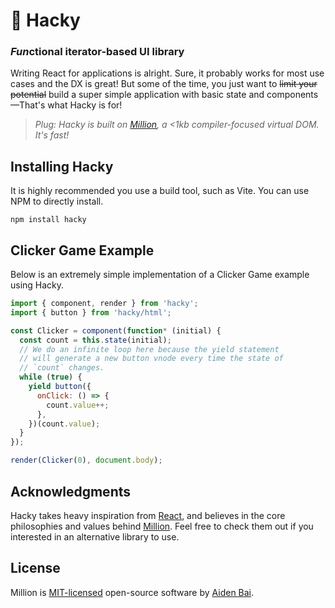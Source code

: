 # 🔧 Hacky

### *Fun*ctional iterator-based UI library

Writing React for applications is alright. Sure, it probably works for most use cases and the DX is great! But some of the time, you just want to ~~limit your potential~~ build a super simple application with basic state and components—That's what Hacky is for!

> _Plug: Hacky is built on [Million](https://github.com/aidenybai/million), a <1kb compiler-focused virtual DOM. It's fast!_

## Installing Hacky

It is highly recommended you use a build tool, such as Vite. You can use NPM to directly install.

```
npm install hacky
```

## Clicker Game Example

Below is an extremely simple implementation of a Clicker Game example using Hacky.

```js
import { component, render } from 'hacky';
import { button } from 'hacky/html';

const Clicker = component(function* (initial) {
  const count = this.state(initial);
  // We do an infinite loop here because the yield statement
  // will generate a new button vnode every time the state of
  // `count` changes.
  while (true) {
    yield button({
      onClick: () => {
        count.value++;
      },
    })(count.value);
  }
});

render(Clicker(0), document.body);
```

## Acknowledgments

Hacky takes heavy inspiration from [React](https://reactjs.org), and believes in the core philosophies and values behind [Million](https://million.js.org). Feel free to check them out if you interested in an alternative library to use.

## License

Million is [MIT-licensed](https://github.com/aidenybai/hacky/blob/master/LICENSE) open-source software by [Aiden Bai](https://github.com/aidenybai).
